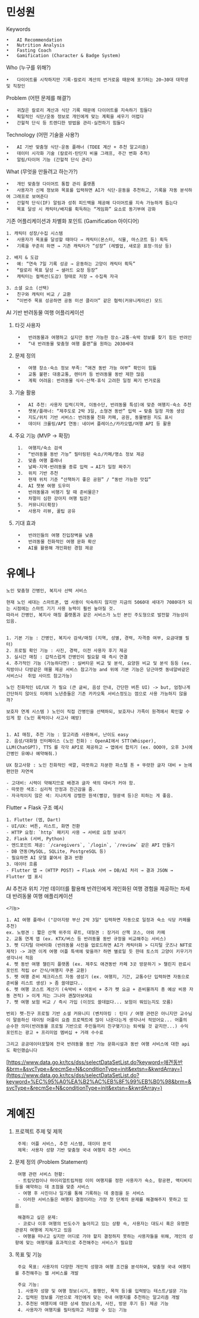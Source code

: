 # 민성원

Keywords

	•	AI Recommendation
	•	Nutrition Analysis
	•	Fasting Coach
 	•	Gamification (Character & Badge System)

Who (누구를 위해?)

	•	다이어트를 시작하지만 기록·칼로리 계산의 번거로움 때문에 포기하는 20~30대 대학생 및 직장인

Problem (어떤 문제를 해결?)

	•	귀찮은 칼로리 계산과 식단 기록 때문에 다이어트를 지속하기 힘들다
	•	획일적인 식단/운동 정보로 개인에게 맞는 계획을 세우기 어렵다
	•	간헐적 단식 등 트렌디한 방법을 관리·실천하기 힘들다

Technology (어떤 기술을 사용?)

	•	AI 기반 맞춤형 식단·운동 플래너 (TDEE 계산 + 추천 알고리즘)
	•	데이터 시각화 기술 (칼로리·탄단지 비율 그래프, 주간 변화 추적)
	•	알림/타이머 기능 (간헐적 단식 관리)

What (무엇을 만들려고 하는가?)

	•	개인 맞춤형 다이어트 통합 관리 플랫폼
	•	사용자가 신체 정보와 목표를 입력하면 AI가 식단·운동을 추천하고, 기록을 자동 분석하여 그래프로 보여준다
	•	간헐적 단식(IF) 알림과 성취 피드백을 제공해 다이어트를 지속 가능하게 돕는다
 	•	목표 달성 시 캐릭터/배지를 획득하는 “게임화” 요소로 동기부여 강화


기존 어플리케이션과 차별화 포인트 (Gamification 아이디어)


	1. 캐릭터 성장/수집 시스템
	•	사용자가 목표를 달성할 때마다 → 캐릭터(몬스터, 식물, 마스코트 등) 획득
	•	기록을 꾸준히 하면 → 기존 캐릭터가 “성장” (레벨업, 새로운 표정·의상 등)

	2. 배지 & 도감
	•	예: “연속 7일 기록 성공 → 운동하는 고양이 캐릭터 획득”
	•	“칼로리 목표 달성 → 샐러드 요정 등장”
	•	캐릭터는 컬렉션(도감) 형태로 저장 → 수집욕 자극

	3. 소셜 요소 (선택)
	•	친구와 캐릭터 비교 / 교환
	•	“이번주 목표 성공하면 공동 미션 클리어” 같은 협력(커뮤니케이션) 모드

AI 기반 반려동물 여행 어플리케이션

1. 타깃 사용자

		•	반려동물과 여행하고 싶지만 동반 가능한 장소·교통·숙박 정보를 찾기 힘든 반려인
		•	“내 반려동물 맞춤형 여행 플랜”을 원하는 2030세대


2. 문제 정의

		•	여행 장소·숙소 정보 부족: “애견 동반 가능 여부” 확인이 힘듦
		•	교통 불편: 대중교통, 렌터카 등 반려동물 동반 제한 많음
		•	계획 어려움: 반려동물 식사·산책·휴식 고려한 일정 짜기 번거로움



3. 기술 활용

		•	AI 추천: 사용자 입력(지역, 이동수단, 반려동물 특성)에 맞춘 여행지·숙소 추천
		•	챗봇/플래너: “제주도로 2박 3일, 소형견 동반” 입력 → 맞춤 일정 자동 생성
		•	지도/위치 기반 서비스: 반려동물 친화 카페, 공원, 동물병원 지도 표시
		•	데이터 크롤링/API 연동: 네이버 플레이스/카카오맵/여행 API 등 활용


4. 주요 기능 (MVP → 확장)

   		1.	여행지/숙소 검색
		•	“반려동물 동반 가능” 필터링된 숙소/카페/명소 정보 제공
		2.	맞춤 여행 플래너
		•	날짜·지역·반려동물 종류 입력 → AI가 일정 짜주기
		3.	위치 기반 추천
		•	현재 위치 기준 “산책하기 좋은 공원” / “동반 가능한 맛집”
		4.	AI 챗봇 여행 도우미
		•	반려동물과 비행기 탈 때 준비물은?
		•	차멀미 심한 강아지 여행 팁은?
		5.	커뮤니티(확장)
		•	사용자 리뷰, 꿀팁 공유


5. 기대 효과
	
  		•	반려인들의 여행 진입장벽을 낮춤
		•	반려동물 친화적인 여행 문화 확산
		•	AI를 활용해 개인화된 경험 제공






# 유예나 


	노인 맞춤형 간병인, 복지사 선택 서비스

	현재 노인 세대는 스마트폰, 앱 사용이 익숙하지 않지만 지금의 5060대 세대가 7080대가 되는 시점에는 스마트 기기 사용 능력이 훨씬 높아질 것.
	따라서 간병인, 복지사 매칭 플랫폼과 같은 서비스가 노인 본인 주도형으로 발전할 가능성이 있음.


	1. 기본 기능 : 간병인, 복지사 검색/매칭 (지역, 성별, 경력, 자격증 여부, 요금대별 필터)
	2. 프로필 확인 기능 : 사진, 경력, 이전 사용자 후기 제공
	3. 실시간 매칭 : 갑작스럽게 간병인이 필요할 때 즉시 연결
	4. 추가적인 기능 (가능하다면) : 실버타운 비교 및 분석, 요양원 비교 및 분석 등등 (ex. 직방이나 다방같은 매물 제공 서비스 참고가능 and 위에 기본 기능은 당근마켓 동네알바같은 서비스나  취업 사이트 참고가능)

	노인 친화적인 UI/UX 가 필요 (큰 글씨, 음성 안내, 간단한 버튼 UI) -> but, 엄청나게 간단하지 않아도 미래의 노년층들은 기존 카카오톡 서비스정도는 껌으로 사용 가능하지 않을까?

	보호자 연계 시스템 ) 노인이 직접 간병인을 선택하되, 보호자나 가족이 원격에서 확인할 수 있게 함 (노인 폭력이나 사고사 예방)


	1. AI 매칭, 추천 기능 : 알고리즘 사용해서, 난이도 easy
	2. 음성/대화형 인터페이스 (노인 친화) : OpenAI에서 STT(Whisper), LLM(ChatGPT), TTS 를 각각 API로 제공하고 → 앱에서 합치기 (ex. OOO야, 오후 3시에 간병인 유예나 예약해줘.)

	UX 참고사항 : 노인 친화적인 색깔, 따뜻하고 차분한 파스텔 톤 + 뚜렷한 글자 대비 + 눈에 편안한 자연색

	- 고대비: 시력이 약해지므로 배경과 글자 색의 대비가 커야 함.
	- 따뜻한 색조: 심리적 안정과 친근감을 줌.
	- 자극적이지 않은 색: 지나치게 강렬한 원색(빨강, 형광색 등)은 피하는 게 좋음.

Flutter + Flask 구조 예시

	1. Flutter (앱, Dart)
    - UI/UX: 버튼, 리스트, 화면 전환
    - HTTP 요청: `http` 패키지 사용 → 서버로 요청 보내기
	2. Flask (서버, Python)
    - 엔드포인트 제공: `/caregivers`, `/login`, `/review` 같은 API 만들기
    - DB 연동(MySQL, SQLite, PostgreSQL 등)
    - 필요하면 AI 모델 붙여서 결과 반환
	3. 데이터 흐름
    - Flutter 앱 → (HTTP POST) → Flask 서버 → DB/AI 처리 → 결과 JSON → Flutter 앱 표시

 AI 추천과 위치 기반 데이터를 활용해 반려인에게 개인화된 여행 경험을 제공하는 차세대 반려동물 여행 애플리케이션

	<기능>

	1. AI 여행 플래너 ("강아지랑 부산 2박 3일" 입력하면 자동으로 일정과 숙소 식당 카페를 추천)
	ex. 노령견 : 짧은 산책 위주의 루트, 대형견 : 장거리 산책 코스, 야외 카페
	2. 교통 연계 앱 (ex. KTX/버스 등 반려동물 동반 규정을 비교해주는 서비스)
	3. 펫 디지털 아바타화 (반려동물 사진을 업로드하면 AI가 캐릭터화 > 디지털 굿즈나 NFT로 제작) -> 과연 이게 여행 어플 특색에 맞을까? 하면 별로일 듯 한데 토스의 고양이 키우기가 생각나서 적음
	4. 펫 동반 여행 챌린지 플랫폼 (ex. 제주도 애견동반 카페 3곳 방문하기 > 챌린지 완료시 포인트 적립 or 간식/여행지 쿠폰 교환)
	5. 펫 여행 준비 체크리스트 자동 생성기 (ex. 여행지, 기간, 교통수단 입력하면 자동으로 준비물 리스트 생성) > 좀 쓸데없다..
	6. 펫 여행 코스트 계산기 (숙박비 + 이동비 + 추가 펫 요금 + 준비물까지 총 예상 비용 자동 견적) > 이게 저는 그나마 괜찮아보여요
	7. 펫 여행 보험 비교 / 즉시 가입 (이것도 쓸데없다... 보험이 뭐있는지도 모름)

	번외) 펫-친구 프로필 기반 소셜 커뮤니티 (벤치마킹 : 틴더 / 여행 관련은 아니지만 교수님이 말씀하신 데이팅 어플이 요즘 프로젝트에 많이 나온다는게 생각나서 적었어요... 어플의 순수한 의미(반려동물 프로필 기반으로 주인들끼리 친구맺기)는 퇴색될 것 같지만...) 수익 포인트는 광고 + 프리미엄 멤버십 + 거래 수수료

	그리고 공공데이터포털에 전국 반려동물 동반 가능 문화시설과 동반 여행 서비스에 대한 api도 확인했습니다
 
 [https://www.data.go.kr/tcs/dss/selectDataSetList.do?keyword=애견동반&brm=&svcType=&recmSe=N&conditionType=init&extsn=&kwrdArray=](https://www.data.go.kr/tcs/dss/selectDataSetList.do?keyword=%EC%95%A0%EA%B2%AC%EB%8F%99%EB%B0%98&brm=&svcType=&recmSe=N&conditionType=init&extsn=&kwrdArray=)




# 계예진


1. 프로젝트 주제 및 제목

		주제: 어플 서비스, 추천 시스템, 데이터 분석
		제목: 사용자 성향 기반 맞춤형 국내 여행지 추천 서비스

2. 문제 정의 (Problem Statement)

		여행 관련 서비스 현황:    
		- 트립닷컴이나 마이리얼트립처럼 이미 여행지를 정한 사용자가 숙소, 항공편, 액티비티 등을 예약하는 데 초점을 맞춘 서비스
		- 여행 후 사진이나 일기를 통해 기록하는 데 중점을 둔 서비스
		- 이러한 서비스들은 여행지 결정이라는 가장 첫 단계의 문제를 해결해주지 못하고 있음.

		해결하고 싶은 문제:
		- 코로나 이후 여행의 빈도수가 높아지고 있는 상황 속, 사용자는 대도시 혹은 유명한 관광지 여행에 지쳐가고 있음
		- 여행을 떠나고 싶지만 어디로 가야 할지 결정하지 못하는 사용자들을 위해, 개인의 성향에 맞는 여행지를 효과적으로 추천해주는 서비스가 필요함

3. 목표 및 기능

		주요 목표: 사용자의 다양한 개인적 성향과 여행 조건을 분석하여, 맞춤형 국내 여행지를 추천해주는 웹 서비스를 개발

		주요 기능:
		1. 사용자 성향 및 여행 정보(시기, 동행인, 목적 등)를 입력받는 테스트/설문 기능
		2. 입력된 정보를 기반으로 개인에게 맞는 국내 여행지를 추천하는 알고리즘 개발
		3. 추천된 여행지에 대한 상세 정보(소개, 사진, 방문 후기 등) 제공 기능
		4. 사용자가 여행지를 필터링하고 저장할 수 있는 기능

